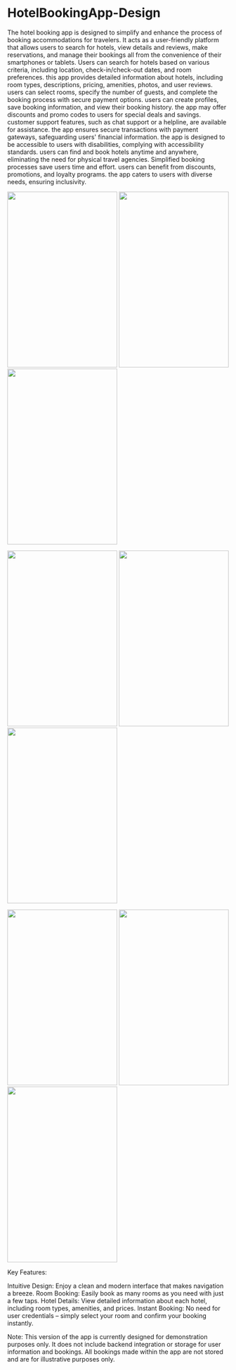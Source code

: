 # HotelBookingApp-Design

The hotel booking app is designed to simplify and enhance the process of booking accommodations for travelers. It acts as a user-friendly platform that allows users to search for hotels, view details and reviews, make  reservations, and manage their bookings all from the convenience of their smartphones or tablets.
Users can search for hotels based on various criteria, including location, check-in/check-out dates, and room preferences. this app provides detailed information about hotels, including room types, descriptions, pricing, amenities, photos, and user reviews. users can select rooms, specify the number of guests, and complete the booking process with secure payment options. users can create profiles, save booking information, and view their booking history. the app may offer discounts and promo codes to users for special deals and savings. customer support features, such as chat support or a helpline, are available for assistance. the app ensures secure transactions with payment gateways, safeguarding users' financial information. the app is designed to be accessible to users with disabilities, complying with accessibility standards. users can find and book hotels anytime and anywhere, eliminating the need for physical travel agencies. Simplified booking processes save users time and effort. users can benefit from discounts, promotions, and loyalty programs. the app caters to users with diverse needs, ensuring inclusivity. 


<img src = "https://github.com/user-attachments/assets/c8f16573-73dd-428e-bcc1-eafd59dab9ea" width="250" height="400"/>  <img src = "https://github.com/user-attachments/assets/b7d2c3cb-60fe-42e9-84e4-52d586ad002f" width="250" height="400"/>  <img src = "https://github.com/user-attachments/assets/af29eaca-b664-4c89-877f-2b9b540397ac" width="250" height="400"/>  



<img src = "https://github.com/user-attachments/assets/e047964a-ae04-4dd8-bea2-e6884ae1782a" width="250" height="400"/>  <img src = "https://github.com/user-attachments/assets/854dc62b-ea8b-450b-9652-e1b12b4da52e" width="250" height="400"/>  <img src = "https://github.com/user-attachments/assets/0a10008c-8778-4c10-ad76-9ff6e2336d55" width="250" height="400"/>  



<img src = "https://github.com/user-attachments/assets/b4e27b8b-1093-40dd-93ad-69fae0aa578d" width="250" height="400"/>  <img src = "https://github.com/user-attachments/assets/68b6ee57-da4d-47bd-9a6a-694ec7c6fac7" width="250" height="400"/>  <img src = "https://github.com/user-attachments/assets/905de20b-57c2-4bdc-927b-62f255658aa7" width="250" height="400"/>  



Key Features:

Intuitive Design: Enjoy a clean and modern interface that makes navigation a breeze.
Room Booking: Easily book as many rooms as you need with just a few taps.
Hotel Details: View detailed information about each hotel, including room types, amenities, and prices.
Instant Booking: No need for user credentials – simply select your room and confirm your booking instantly.



Note: This version of the app is currently designed for demonstration purposes only. It does not include backend integration or storage for user information and bookings. All bookings made within the app are not stored and are for illustrative purposes only.
